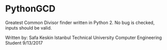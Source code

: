 # PythonGCD

Greatest Common Divisor finder written in Python 2. No bug is checked, inputs should
be valid.


Written by:
    Safa Keskin
    Istanbul Technical University Computer Engineering Student
    9/13/2017
